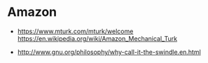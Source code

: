 # Amazon

- <https://www.mturk.com/mturk/welcome> <https://en.wikipedia.org/wiki/Amazon_Mechanical_Turk>

- <http://www.gnu.org/philosophy/why-call-it-the-swindle.en.html>
